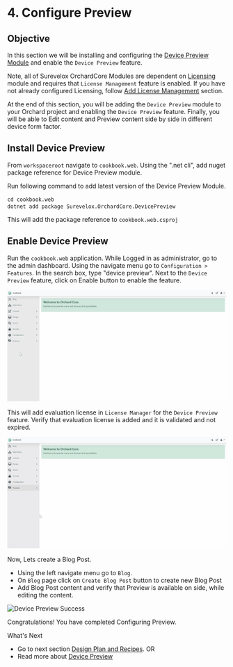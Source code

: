 # 4. Configure Preview

## Objective

In this section we will be installing and configuring the [Device Preview Module](/modules/device-preview) and enable the `Device Preview` feature.  

Note, all of Surevelox OrchardCore Modules are dependent on [Licensing](/modules/licensing) module and requires that `License Management` feature is enabled.  If you have not already configured Licensing, follow [Add License Management](licensing) section.

At the end of this section, you will be adding the `Device Preview` module to your Orchard project and enabling the `Device Preview` feature. Finally, you will be able to Edit content and Preview content side by side in different device form factor.

## Install Device Preview

From `workspaceroot` navigate to `cookbook.web`. Using the ".net cli", add nuget package reference for Device Preview module.

Run following command to add latest version of the Device Preview Module.

```dotnetcli
cd cookbook.web
dotnet add package Surevelox.OrchardCore.DevicePreview
```
This will add the package reference to `cookbook.web.csproj`


## Enable Device Preview

Run the `cookbook.web` application. While Logged in as administrator, go to the admin dashboard. Using the navigate menu go to `Configuration > Features`. In the search box, type "device preview". Next to the `Device Preview` feature, click on Enable button to enable the feature.

![Enable Device Preview](./images/device-preview-enable.gif)

This will add evaluation license in `License Manager` for the `Device Preview` feature. Verify that evaluation license is added and it is validated and not expired.

![Evaluation License key](./images/license-evaluation.gif)

Now, Lets create a Blog Post.
- Using the left navigate menu go to `Blog`.
- On `Blog` page click on `Create Blog Post` button to create new Blog Post
- Add Blog Post content and verify that Preview is available on side, while editing the content. 

![Device Preview Success](./images/device-preview-success.gif)

Congratulations! You have completed Configuring Preview. 

What's Next
 
- Go to next section [Design Plan and Recipes](plan-recipes). OR
- Read more about [Device Preview](/modules/device-preview)
